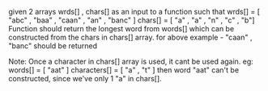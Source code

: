 given 2 arrays wrds[] , chars[] as an input to a function such that
wrds[] = [ "abc" , "baa" , "caan" , "an" , "banc" ]
chars[] = [ "a" , "a" , "n" , "c" , "b"]
Function should return the longest word from words[] which can be constructed from the chars in chars[] array.
for above example - "caan" , "banc" should be returned

Note: Once a character in chars[] array is used, it cant be used again.
eg: words[] = [ "aat" ]
characters[] = [ "a" , "t" ]
then word "aat" can't be constructed, since we've only 1 "a" in chars[].
